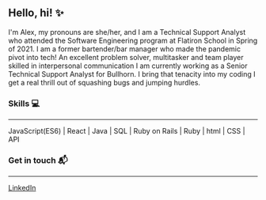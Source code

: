 ## Hello, hi! :sparkles:

I'm Alex, my pronouns are she/her, and I am a Technical Support Analyst who attended the Software Engineering program at Flatiron School in Spring of 2021. I am a former bartender/bar manager who made the pandemic pivot into tech! An excellent problem solver, multitasker and team player skilled in interpersonal communication I am currently working as a Senior Technical Support Analyst for Bullhorn. I bring that tenacity into my coding I get a real thrill out of squashing bugs and jumping hurdles. 


### Skills :computer:
---

JavaScript(ES6) | React | Java | SQL | Ruby on Rails | Ruby | html | CSS | API

### Get in touch :mailbox_with_mail:
---

[LinkedIn](www.linkedin.com/in/alexandraricardel)


